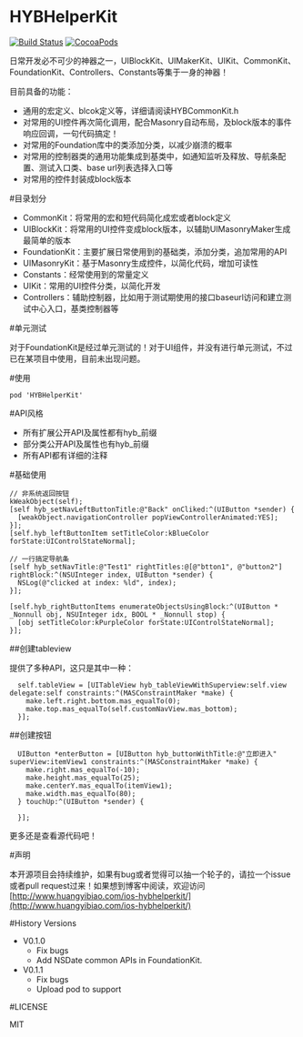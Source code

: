 # HYBHelperKit


[![Build Status](https://travis-ci.org/CoderJackyHuang/HYBHelperKit.svg?branch=master)](https://travis-ci.org/CoderJackyHuang/HYBHelperKit)
[![CocoaPods](https://img.shields.io/cocoapods/v/HYBHelperKit.svg?maxAge=2592000?style=flat-square)](https://cocoapods.org/?q=HYBHelperKit)

日常开发必不可少的神器之一，UIBlockKit、UIMakerKit、UIKit、CommonKit、FoundationKit、Controllers、Constants等集于一身的神器！

目前具备的功能：

* 通用的宏定义、blcok定义等，详细请阅读HYBCommonKit.h
* 对常用的UI控件再次简化调用，配合Masonry自动布局，及block版本的事件响应回调，一句代码搞定！
* 对常用的Foundation库中的类添加分类，以减少崩溃的概率
* 对常用的控制器类的通用功能集成到基类中，如通知监听及释放、导航条配置、测试入口类、base url列表选择入口等
* 对常用的控件封装成block版本

#目录划分

* CommonKit：将常用的宏和短代码简化成宏或者block定义
* UIBlockKit：将常用的UI控件变成block版本，以辅助UIMasonryMaker生成最简单的版本
* FoundationKit：主要扩展日常使用到的基础类，添加分类，追加常用的API
* UIMasonryKit：基于Masonry生成控件，以简化代码，增加可读性
* Constants：经常使用到的常量定义
* UIKit：常用的UI控件分类，以简化开发
* Controllers：辅助控制器，比如用于测试期使用的接口baseurl访问和建立测试中心入口，基类控制器等



#单元测试

对于FoundationKit是经过单元测试的！对于UI组件，并没有进行单元测试，不过已在某项目中使用，目前未出现问题。

#使用

```
pod 'HYBHelperKit'
```

#API风格

* 所有扩展公开API及属性都有hyb_前缀
* 部分类公开API及属性也有hyb_前缀
* 所有API都有详细的注释

#基础使用

```
// 非系统返回按钮
kWeakObject(self);
[self hyb_setNavLeftButtonTitle:@"Back" onCliked:^(UIButton *sender) {
  [weakObject.navigationController popViewControllerAnimated:YES];
}];
[self.hyb_leftButtonItem setTitleColor:kBlueColor forState:UIControlStateNormal];

// 一行搞定导航条
[self hyb_setNavTitle:@"Test1" rightTitles:@[@"btton1", @"button2"] rightBlock:^(NSUInteger index, UIButton *sender) {
  NSLog(@"clicked at index: %ld", index);
}];

[self.hyb_rightButtonItems enumerateObjectsUsingBlock:^(UIButton * _Nonnull obj, NSUInteger idx, BOOL * _Nonnull stop) {
  [obj setTitleColor:kPurpleColor forState:UIControlStateNormal];
}];
```

##创建tableview

提供了多种API，这只是其中一种：

```
  self.tableView = [UITableView hyb_tableViewWithSuperview:self.view delegate:self constraints:^(MASConstraintMaker *make) {
    make.left.right.bottom.mas_equalTo(0);
    make.top.mas_equalTo(self.customNavView.mas_bottom);
  }];
```

##创建按钮

```
  UIButton *enterButton = [UIButton hyb_buttonWithTitle:@"立即进入" superView:itemView1 constraints:^(MASConstraintMaker *make) {
    make.right.mas_equalTo(-10);
    make.height.mas_equalTo(25);
    make.centerY.mas_equalTo(itemView1);
    make.width.mas_equalTo(80);
  } touchUp:^(UIButton *sender) {
    
  }];
```

更多还是查看源代码吧！

#声明

本开源项目会持续维护，如果有bug或者觉得可以抽一个轮子的，请拉一个issue或者pull request过来！如果想到博客中阅读，欢迎访问[http://www.huangyibiao.com/ios-hybhelperkit/](http://www.huangyibiao.com/ios-hybhelperkit/)

#History Versions

* V0.1.0
  - Fix bugs
  - Add NSDate common APIs in FoundationKit.
* V0.1.1
  - Fix bugs
  - Upload pod to support

#LICENSE

MIT

